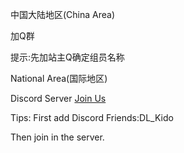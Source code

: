 中国大陆地区(China Area)

加Q群

提示:先加站主Q确定组员名称

National Area(国际地区)

Discord Server [Join Us](https://discord.gg/X8Stq6Jt)

Tips: First add Discord Friends:DL_Kido

Then join in the server.